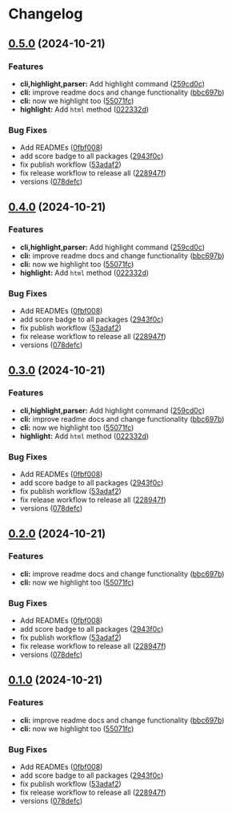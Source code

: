 # Changelog

## [0.5.0](https://github.com/ieedan/logix/compare/v0.4.0...v0.5.0) (2024-10-21)


### Features

* **cli,highlight,parser:** Add highlight command ([259cd0c](https://github.com/ieedan/logix/commit/259cd0c291ebcf7aa76e0afb03c9f6fac23b7f7b))
* **cli:** improve readme docs and change functionality ([bbc697b](https://github.com/ieedan/logix/commit/bbc697bbac00e6d21dc81b73c0d43bdad927524f))
* **cli:** now we highlight too ([55071fc](https://github.com/ieedan/logix/commit/55071fccbeb260cf9ec9e86158e3c16e46e66462))
* **highlight:** Add `html` method ([022332d](https://github.com/ieedan/logix/commit/022332d4db185fef6cf6aa430a7ec39ef6270a37))


### Bug Fixes

* Add READMEs ([0fbf008](https://github.com/ieedan/logix/commit/0fbf00806e579cb88a36dc39ae33a6dc8ecac83c))
* add score badge to all packages ([2943f0c](https://github.com/ieedan/logix/commit/2943f0c4164962ba08e60a7d8ff0f928ea4fb1e7))
* fix publish workflow ([53adaf2](https://github.com/ieedan/logix/commit/53adaf27ec72b456d1eda86464c4220f744b45d2))
* fix release workflow to release all ([228947f](https://github.com/ieedan/logix/commit/228947f64289e77fd6a690e7fc6188ea3e75658f))
* versions ([078defc](https://github.com/ieedan/logix/commit/078defc7484aaa9a03771f48201f821a3f5e006b))

## [0.4.0](https://github.com/ieedan/logix/compare/v0.3.1...v0.4.0) (2024-10-21)


### Features

* **cli,highlight,parser:** Add highlight command ([259cd0c](https://github.com/ieedan/logix/commit/259cd0c291ebcf7aa76e0afb03c9f6fac23b7f7b))
* **cli:** improve readme docs and change functionality ([bbc697b](https://github.com/ieedan/logix/commit/bbc697bbac00e6d21dc81b73c0d43bdad927524f))
* **cli:** now we highlight too ([55071fc](https://github.com/ieedan/logix/commit/55071fccbeb260cf9ec9e86158e3c16e46e66462))
* **highlight:** Add `html` method ([022332d](https://github.com/ieedan/logix/commit/022332d4db185fef6cf6aa430a7ec39ef6270a37))


### Bug Fixes

* Add READMEs ([0fbf008](https://github.com/ieedan/logix/commit/0fbf00806e579cb88a36dc39ae33a6dc8ecac83c))
* add score badge to all packages ([2943f0c](https://github.com/ieedan/logix/commit/2943f0c4164962ba08e60a7d8ff0f928ea4fb1e7))
* fix publish workflow ([53adaf2](https://github.com/ieedan/logix/commit/53adaf27ec72b456d1eda86464c4220f744b45d2))
* fix release workflow to release all ([228947f](https://github.com/ieedan/logix/commit/228947f64289e77fd6a690e7fc6188ea3e75658f))
* versions ([078defc](https://github.com/ieedan/logix/commit/078defc7484aaa9a03771f48201f821a3f5e006b))

## [0.3.0](https://github.com/ieedan/logix/compare/v0.2.0...v0.3.0) (2024-10-21)

### Features

- **cli,highlight,parser:** Add highlight command
  ([259cd0c](https://github.com/ieedan/logix/commit/259cd0c291ebcf7aa76e0afb03c9f6fac23b7f7b))
- **cli:** improve readme docs and change functionality
  ([bbc697b](https://github.com/ieedan/logix/commit/bbc697bbac00e6d21dc81b73c0d43bdad927524f))
- **cli:** now we highlight too
  ([55071fc](https://github.com/ieedan/logix/commit/55071fccbeb260cf9ec9e86158e3c16e46e66462))
- **highlight:** Add `html` method
  ([022332d](https://github.com/ieedan/logix/commit/022332d4db185fef6cf6aa430a7ec39ef6270a37))

### Bug Fixes

- Add READMEs
  ([0fbf008](https://github.com/ieedan/logix/commit/0fbf00806e579cb88a36dc39ae33a6dc8ecac83c))
- add score badge to all packages
  ([2943f0c](https://github.com/ieedan/logix/commit/2943f0c4164962ba08e60a7d8ff0f928ea4fb1e7))
- fix publish workflow
  ([53adaf2](https://github.com/ieedan/logix/commit/53adaf27ec72b456d1eda86464c4220f744b45d2))
- fix release workflow to release all
  ([228947f](https://github.com/ieedan/logix/commit/228947f64289e77fd6a690e7fc6188ea3e75658f))
- versions
  ([078defc](https://github.com/ieedan/logix/commit/078defc7484aaa9a03771f48201f821a3f5e006b))

## [0.2.0](https://github.com/ieedan/logix/compare/v0.1.0...v0.2.0) (2024-10-21)

### Features

- **cli:** improve readme docs and change functionality
  ([bbc697b](https://github.com/ieedan/logix/commit/bbc697bbac00e6d21dc81b73c0d43bdad927524f))
- **cli:** now we highlight too
  ([55071fc](https://github.com/ieedan/logix/commit/55071fccbeb260cf9ec9e86158e3c16e46e66462))

### Bug Fixes

- Add READMEs
  ([0fbf008](https://github.com/ieedan/logix/commit/0fbf00806e579cb88a36dc39ae33a6dc8ecac83c))
- add score badge to all packages
  ([2943f0c](https://github.com/ieedan/logix/commit/2943f0c4164962ba08e60a7d8ff0f928ea4fb1e7))
- fix publish workflow
  ([53adaf2](https://github.com/ieedan/logix/commit/53adaf27ec72b456d1eda86464c4220f744b45d2))
- fix release workflow to release all
  ([228947f](https://github.com/ieedan/logix/commit/228947f64289e77fd6a690e7fc6188ea3e75658f))
- versions
  ([078defc](https://github.com/ieedan/logix/commit/078defc7484aaa9a03771f48201f821a3f5e006b))

## [0.1.0](https://github.com/ieedan/logix/compare/v0.0.1...v0.1.0) (2024-10-21)

### Features

- **cli:** improve readme docs and change functionality
  ([bbc697b](https://github.com/ieedan/logix/commit/bbc697bbac00e6d21dc81b73c0d43bdad927524f))
- **cli:** now we highlight too
  ([55071fc](https://github.com/ieedan/logix/commit/55071fccbeb260cf9ec9e86158e3c16e46e66462))

### Bug Fixes

- Add READMEs
  ([0fbf008](https://github.com/ieedan/logix/commit/0fbf00806e579cb88a36dc39ae33a6dc8ecac83c))
- add score badge to all packages
  ([2943f0c](https://github.com/ieedan/logix/commit/2943f0c4164962ba08e60a7d8ff0f928ea4fb1e7))
- fix publish workflow
  ([53adaf2](https://github.com/ieedan/logix/commit/53adaf27ec72b456d1eda86464c4220f744b45d2))
- fix release workflow to release all
  ([228947f](https://github.com/ieedan/logix/commit/228947f64289e77fd6a690e7fc6188ea3e75658f))
- versions
  ([078defc](https://github.com/ieedan/logix/commit/078defc7484aaa9a03771f48201f821a3f5e006b))
